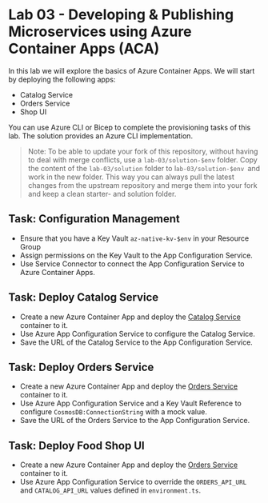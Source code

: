 # Lab 03 - Developing & Publishing Microservices using Azure Container Apps (ACA)

In this lab we will explore the basics of Azure Container Apps. We will start by deploying the following apps:

- Catalog Service
- Orders Service
- Shop UI

You can use Azure CLI or Bicep to complete the provisioning tasks of this lab. The solution provides an Azure CLI implementation.

>Note: To be able to update your fork of this repository, without having to deal with merge conflicts, use a `lab-03/solution-$env` folder. Copy the content of the `lab-03/solution` folder to l`ab-03/solution-$env `and work in the new folder. This way you can always pull the latest changes from the upstream repository and merge them into your fork and keep a clean starter- and solution folder.

## Task: Configuration Management

- Ensure that you have a Key Vault `az-native-kv-$env` in your Resource Group
- Assign permissions on the Key Vault to the App Configuration Service.
- Use Service Connector to connect the App Configuration Service to Azure Container Apps.

## Task: Deploy Catalog Service

- Create a new Azure Container App and deploy the [Catalog Service](/app/services/catalog-service/) container to it.
- Use Azure App Configuration Service to configure the Catalog Service. 
- Save the URL of the Catalog Service to the App Configuration Service.

## Task: Deploy Orders Service

- Create a new Azure Container App and deploy the [Orders Service](/app//services/orders-service/) container to it.
- Use Azure App Configuration Service and a Key Vault Reference to configure `CosmosDB:ConnectionString` with a mock value.
- Save the URL of the Orders Service to the App Configuration Service.

## Task: Deploy Food Shop UI

- Create a new Azure Container App and deploy the [Orders Service](/app/web/food-shop/) container to it.
- Use Azure App Configuration Service to override the `ORDERS_API_URL` and `CATALOG_API_URL` values defined in `environment.ts`.
